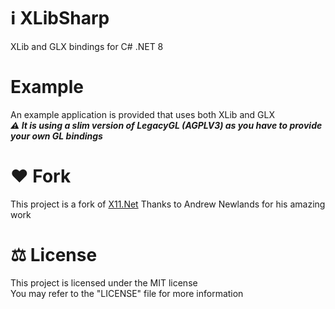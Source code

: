 # ℹ XLibSharp
XLib and GLX bindings for C# .NET 8

# Example
An example application is provided that uses both XLib and GLX<br>
***⚠ It is using a slim version of LegacyGL (AGPLV3) as you have to provide your own GL bindings***

# ♥ Fork
This project is a fork of [X11.Net](https://github.com/ajnewlands/X11.Net)
Thanks to Andrew Newlands for his amazing work

# ⚖ License
This project is licensed under the MIT license
<br>
You may refer to the "LICENSE" file for more information

